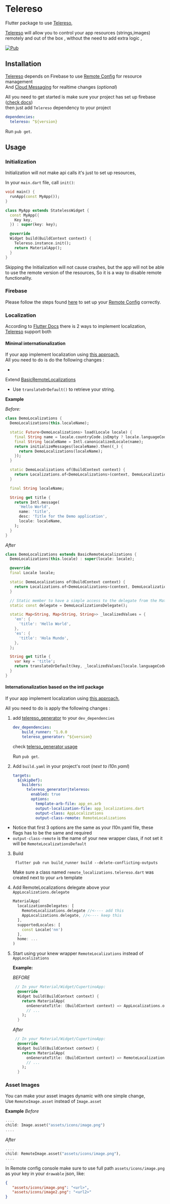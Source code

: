 # Telereso

Flutter package to use [Telereso](telerso.io),

[Telereso](telerso.io) will allow you to control your app resources (strings,images) remotely and out of the box ,
without the need to add extra logic ,

[![Pub](https://img.shields.io/pub/v/telereso.svg)](https://pub.dartlang.org/packages/telereso)

## Installation

[Telereso](telerso.io) depends on Firebase to use [Remote Config](https://firebase.google.com/docs/remote-config/) for
resource management<br>
And [Cloud Messaging](https://firebase.google.com/docs/cloud-messaging) for realtime changes (_optional_)

All you need to get started is make sure your project has set up
firebase ([check docs](https://firebase.google.com/docs/guides)) <br>
then just add `Telereso` dependency to your project

```yaml
dependencies:
  telereso: ^${version}
```

Run `pub get`.

## Usage

### Initialization

Initialization will not make api calls it's just to set up resources,

In your `main.dart` file, call `init()`:

```dart
void main() {
  runApp(const MyApp());
}

class MyApp extends StatelessWidget {
  const MyApp({
    Key key,
  }) : super(key: key);

  @override
  Widget build(BuildContext context) {
    Telereso.instance.init();
    return MaterialApp();
  }
}
```

Skipping the Initialization will not cause crashes, but the app will not be able to use the remote version of the
resources, So it is a way to disable remote functionality.

### Firebase

Please follow the steps found [here](https://telereso.io/#firebase
) to set up your [Remote Config](https://firebase.google.com/docs/remote-config/) correctly.

### Localization

According to [Flutter Docs](https://flutter.dev/docs/development/accessibility-and-localization/internationalization)
there is 2 ways to implement localization, [Telereso](telerso.io) support both

#### Minimal internationalization

If your app implement localization
using [this approach](https://flutter.dev/docs/development/accessibility-and-localization/internationalization#defining-a-class-for-the-apps-localized-resources),<br>
All you need to do is do the following changes :

*
Extend [BasicRemoteLocalizations](https://github.com/telereso/telereso/blob/4a0f911b4c0a77ef99f17a05a9c7164fe5ae6fe3/flutter_telereso/lib/remote_localization.dart#L11)
* Use `translateOrDefault()` to retrieve your string.

**Example**

_Before:_

```dart
class DemoLocalizations {
  DemoLocalizations(this.localeName);

  static Future<DemoLocalizations> load(Locale locale) {
    final String name = locale.countryCode.isEmpty ? locale.languageCode : locale.toString();
    final String localeName = Intl.canonicalizedLocale(name);
    return initializeMessages(localeName).then((_) {
      return DemoLocalizations(localeName);
    });
  }

  static DemoLocalizations of(BuildContext context) {
    return Localizations.of<DemoLocalizations>(context, DemoLocalizations);
  }

  final String localeName;

  String get title {
    return Intl.message(
      'Hello World',
      name: 'title',
      desc: 'Title for the Demo application',
      locale: localeName,
    );
  }
}

```

_After_

```dart
class DemoLocalizations extends BasicRemoteLocalizations {
  DemoLocalizations(this.locale) : super(locale: locale);

  @override
  final Locale locale;

  static DemoLocalizations of(BuildContext context) {
    return Localizations.of<DemoLocalizations>(context, DemoLocalizations);
  }

  // Static member to have a simple access to the delegate from the MaterialApp
  static const delegate = DemoLocalizationsDelegate();

  static Map<String, Map<String, String>> _localizedValues = {
    'en': {
      'title': 'Hello World',
    },
    'es': {
      'title': 'Hola Mundo',
    },
  };

  String get title {
    var key = 'title';
    return translateOrDefault(key, _localizedValues[locale.languageCode][key]);
  }
}
```

#### Internationalization based on the intl package

If your app implement localization
using [this approach](https://flutter.dev/docs/development/accessibility-and-localization/internationalization#setting-up),<br>

All you need to do is apply the following changes :

1. add [telereso_generator](https://pub.dev/packages/telereso_generator) to your `dev_dependencies`
    ```yaml
    dev_dependencies:
        build_runner: ^1.0.0
        telereso_generator: ^${version}
    ```
   check [telerso_generator usage](https://pub.dev/packages/telereso_generator#usage)

   Run `pub get`.

2. Add `build.yaml` in your project's root (_next to l10n.yaml_)
    ```yaml
    targets:
      ${skipDef}:
        builders:
          telereso_generator|telereso:
            enabled: true
            options:
              template-arb-file: app_en.arb
              output-localization-file: app_localizations.dart
              output-class: AppLocalizations
              output-class-remote: RemoteLocalizations
    ```
  - Notice that first 3 options are the same as your l10n.yaml file, these flags has to be the same and required
  - `output-class-remote` is the name of your new wrapper class, if not set it will be `RemoteLocalizationsDefault`
3. Build
   ```shell
    flutter pub run build_runner build --delete-conflicting-outputs
    ```
   Make sure a class named `remote_localizations.telereso.dart` was created next to your `arb` template
4. Add RemoteLocalizations delegate above your `AppLocalizations.delegate`
    ```dart
    MaterialApp(
      localizationsDelegates: [
        RemoteLocalizations.delegate //<---- add this
        AppLocalizations.delegate, //<---- keep this
      ],
      supportedLocales: [
        const Locale('nn')
      ],
      home: ...
    )
    ```
5. Start using your knew wrapper `RemoteLocalizations` instead of `AppLocalizations`

   **Example:**

   _BEFORE_
   ```dart
    // In your Material/Widget/CupertinoApp:
     @override
     Widget build(BuildContext context) {
       return MaterialApp(
         onGenerateTitle: (BuildContext context) => AppLocalizations.of(context).appTitle,
         // ...
       );
     }
   ```
   _After_
   ```dart
    // In your Material/Widget/CupertinoApp:
     @override
     Widget build(BuildContext context) {
       return MaterialApp(
         onGenerateTitle: (BuildContext context) => RemoteLocalizations.of(context).appTitle,
         // ...
       );
     }

### Asset Images

You can make your asset images dynamic with one simple change, <br>
Use `RemoteImage.asset` instead of  `Image.asset`

**Example**
_Before_
```dart
....
child: Image.asset("assets/icons/image.png")
....
```
_After_
```dart
....
child: RemoteImage.asset("assets/icons/image.png"),
....
```

In Remote config console make sure to use full path `assets/icons/image.png` as your key in your `drawable` json, like:

```json
{
   "assets/icons/image.png": "<url>",
   "assets/icons/image2.png": "<url2>"
}
```